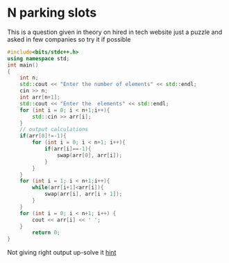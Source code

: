 
# N parking slots

This is a question given in theory on hired in tech website just a puzzle and asked in few companies so try it if possible

```cpp
#include<bits/stdc++.h>
using namespace std;
int main()
{
    int n;
    std::cout << "Enter the number of elements" << std::endl;
    cin >> n;
    int arr[n+1];
    std::cout << "Enter the  elements" << std::endl;
    for (int i = 0; i < n+1;i++){
        std::cin >> arr[i];
    }
    // output calculations
    if(arr[0]!=-1){
        for (int i = 0; i < n+1; i++){
            if(arr[i]==-1){
                swap(arr[0], arr[i]);
            }
        }
    }
    for (int i = 1; i < n+1;i++){
        while(arr[i+1]<arr[i]){
            swap(arr[i], arr[i + 1]);
        }
    }
    for (int i = 0; i < n+1; i++) {
        cout << arr[i] << ' ';
    }
        return 0;
}
```
Not giving right output up-solve it
[hint](https://www.careercup.com/question?id=5979500173066240)